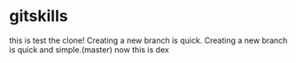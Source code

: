 # gitskills
this is test the clone!
Creating a new branch is quick.
Creating a new branch is quick and simple.(master)
now this is dex


